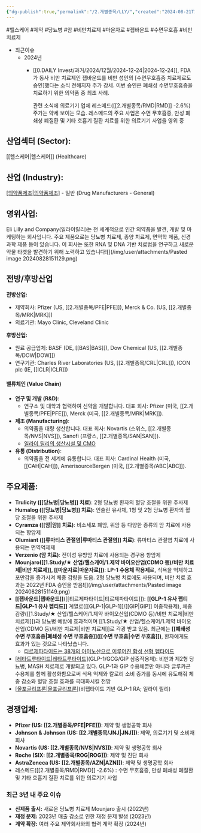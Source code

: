 ```yaml
---
{"dg-publish":true,"permalink":"/2.개별종목/LLY/","created":"2024-08-21T17:21:12.737+09:00","updated":"2025-06-03T20:05:59.913+09:00"}
---
```


#헬스케어 #제약 #당뇨병 #암 #비만치료제 #마운자로 #젭바운드 #수면무호흡 #비만치료제 


- 최근이슈
	- 2024년
		- [[0.DAILY Invest/과거/2024/12월/2024-12-24\|2024-12-24]], FDA가 동사 비만 치료제인 젭바운드를 비만 성인의 [수면무호흡증 치료제로도 승인]했다는 소식 전해지자 주가 강세. 이번 승인은 폐쇄성 수면무호흡증을 치료하기 위한 의약품 중 최초 사례. 
		  
		  관련 소식에 의료기기 업체 레스메드([[2.개별종목/RMD\|RMD]] -2.6%) 주가는 약세 보이는 모습. 레스메드의 주요 사업은 수면 무호흡증, 만성 폐쇄성 폐질환 및 기타 호흡기 질환 치료를 위한 의료기기 사업을 영위 중



## **산업섹터 (Sector):** 

[[헬스케어\|헬스케어]] (Healthcare)  

## **산업 (Industry):** 

[[의약품제조\|의약품제조]]([[제약\|제약]]) - 일반 (Drug Manufacturers - General)


## **영위사업**:

Eli Lilly and Company(일라이릴리)는 전 세계적으로 인간 의약품을 발견, 개발 및 마케팅하는 회사입니다. 주요 제품으로는 당뇨병 치료제, 종양 치료제, 면역학 제품, 신경과학 제품 등이 있습니다. 이 회사는 또한 RNA 및 DNA 기반 치료법을 연구하고 새로운 약물 타겟을 발견하기 위해 노력하고 있습니다![](/img/user/attachments/Pasted image 20240828151129.png)

## 전방/후방산업

**전방산업:**

- 제약회사: Pfizer (US, [[2.개별종목/PFE\|PFE]]), Merck & Co. (US, [[2.개별종목/MRK\|MRK]])
- 의료기관: Mayo Clinic, Cleveland Clinic

**후방산업:**

- 원료 공급업체: BASF (DE, [[BAS\|BAS]]), Dow Chemical (US, [[2.개별종목/DOW\|DOW]])
- 연구기관: Charles River Laboratories (US, [[2.개별종목/CRL\|CRL]]), ICON plc (IE, [[ICLR\|ICLR]])


#### 밸류체인 (Value Chain)

- **연구 및 개발 (R&D)**:
    - 연구소 및 대학과 협력하여 신약을 개발합니다. 대표 회사: Pfizer (미국, [[2.개별종목/PFE\|PFE]]), Merck (미국, [[2.개별종목/MRK\|MRK]]).
- **제조 (Manufacturing)**:
    - 의약품을 대량 생산합니다. 대표 회사: Novartis (스위스, [[2.개별종목/NVS\|NVS]]), Sanofi (프랑스, [[2.개별종목/SAN\|SAN]]).
    - [일라이 릴리의 생산시설 및 CMO](9.9_모두가%20기다린%20마법의%20약.pdf#page=25&selection=269,0,277,3&color=yellow)
- **유통 (Distribution)**:
    - 의약품을 전 세계에 유통합니다. 대표 회사: Cardinal Health (미국, [[CAH\|CAH]]), AmerisourceBergen (미국, [[2.개별종목/ABC\|ABC]]).


## **주요제품**:

- **Trulicity ([[당뇨병\|당뇨병]] 치료)**: 2형 당뇨병 환자의 혈당 조절을 위한 주사제
- **Humalog ([[당뇨병\|당뇨병]] 치료)**: 인슐린 유사체, 1형 및 2형 당뇨병 환자의 혈당 조절을 위한 주사제
- **Cyramza ([[암\|암]] 치료)**: 비소세포 폐암, 위암 등 다양한 종류의 암 치료에 사용되는 항암제
- **Olumiant ([[류마티스 관절염\|류마티스 관절염]] 치료)**: 류마티스 관절염 치료에 사용되는 면역억제제
- **Verzenio (암 치료)**: 전이성 유방암 치료에 사용되는 경구용 항암제
- **Mounjaro([[1.Study/★ 산업/헬스케어/1.제약 바이오산업(CDMO 등)/비만 치료제\|비만 치료제]], [[마운자로\|마운자로]])**: **LP-1 수용체 작용제**로, 식욕을 억제하고 포만감을 증가시켜 체중 감량을 도움. 2형 당뇨병 치료에도 사용되며, 비만 치료 효과는 2022년 FDA 승인을 받음![](/img/user/attachments/Pasted image 20240828151149.png)
- **[[젭바운드\|젭바운드]]**([[티르제파타이드\|티르제파타이드]]): **[[GLP-1 유사 펩티드\|GLP-1 유사 펩티드]]** 계열로([[GLP-1\|GLP-1]]/[[GIP\|GIP]] 이중작용제), 체중 감량([[1.Study/★ 산업/헬스케어/1.제약 바이오산업(CDMO 등)/비만 치료제\|비만 치료제]])과 당뇨병 예방에 효과적이며 [[1.Study/★ 산업/헬스케어/1.제약 바이오산업(CDMO 등)/비만 치료제\|비만 치료제]]로 각광 받고 있음. 최근에는 **[[폐쇄성 수면 무호흡증\|폐쇄성 수면 무호흡증]]([[수면 무호흡\|수면 무호흡]])**, 환자에게도 효과가 있는 것으로 나타났습니다.
	- [티르제파타이드는 38개의 아미노산으로 이루어진 합성 선형 펩타이드](9.9_모두가%20기다린%20마법의%20약.pdf#page=35&selection=30,0,43,4&color=yellow)
- [[레타트루타이드\|레타트루타이드]](Retatrutide)(GLP-1/GCG/GIP 삼중작용제): 비만과 제2형 당뇨병, MASH 치료제로 개발되고 있다. GLP-1과 GIP 수용체뿐만 아니라 글루카곤 수용체를 함께 활성화함으로써 식욕 억제와 칼로리 소비 증가를 동시에 유도해줘 체중 감소와 혈당 조절 효과를 극대화시킬 전망
- [[올포글리프론\|올포글리프론]](Orforglipron)(비펩타이드 기반 GLP-1 RA; 일라이 릴리)

## **경쟁업체**:

- **Pfizer (US: [[2.개별종목/PFE\|PFE]])**: 제약 및 생명공학 회사
- **Johnson & Johnson (US: [[2.개별종목/JNJ\|JNJ]])**: 제약, 의료기기 및 소비재 회사
- **Novartis (US: [[2.개별종목/NVS\|NVS]])**: 제약 및 생명공학 회사
- **Roche (SIX: [[2.개별종목/ROG\|ROG]])**: 제약 및 진단 회사
- **AstraZeneca (US: [[2.개별종목/AZN\|AZN]])**: 제약 및 생명공학 회사
- 레스메드([[2.개별종목/RMD\|RMD]] -2.6%) : 수면 무호흡증, 만성 폐쇄성 폐질환 및 기타 호흡기 질환 치료를 위한 의료기기 사업


### 최근 3년 내 주요 이슈

- **신제품 출시:** 새로운 당뇨병 치료제 Mounjaro 출시 (2022년)
- **재정 문제:** 2023년 매출 감소로 인한 재정 문제 발생 (2023년)
- **계약 확장:** 여러 주요 제약회사와의 협력 계약 확장 (2024년)